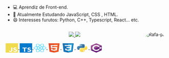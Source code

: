 
   - 💻 Aprendiz de Front-end.
   - 🍒 Atualmente Estudando JavaScript, CSS , HTML.
   - 😄 Interesses furutos: Python, C++, Typescript, React... etc.
##
<div align="center">
  <a href="https://github.com/ApenasKay">
  <img height="180em" src="https://github-readme-stats.vercel.app/api?username=ApenasKay&show_icons=true&theme=dark&include_all_commits=true&count_private=true"/>
  <img height="180em" src="https://github-readme-stats.vercel.app/api/top-langs/?username=ApenasKay&layout=compact&langs_count=7&theme=dark"/>
  <img align="right" alt="Rafa-pic" height="150" style="border-radius:50px;" src="https://cdn.discordapp.com/attachments/920244846835417098/927302798612234290/Casamento_arranjado____2_Temporada_1.gif">
</div>

<div style="display: inline_block"><br>
  <img align="center" alt="Kay-Js" height="30" width="40" src="https://raw.githubusercontent.com/devicons/devicon/master/icons/javascript/javascript-plain.svg">
  <img align="center" alt="Kay-Ts" height="30" width="40" src="https://raw.githubusercontent.com/devicons/devicon/master/icons/typescript/typescript-plain.svg">
  <img align="center" alt="Kay-React" height="30" width="40" src="https://raw.githubusercontent.com/devicons/devicon/master/icons/react/react-original.svg">
  <img align="center" alt="Kay-HTML" height="30" width="40" src="https://raw.githubusercontent.com/devicons/devicon/master/icons/html5/html5-original.svg">
  <img align="center" alt="Kay-CSS" height="30" width="40" src="https://raw.githubusercontent.com/devicons/devicon/master/icons/css3/css3-original.svg">
  <img align="center" alt="Kay-Python" height="30" width="40" src="https://raw.githubusercontent.com/devicons/devicon/master/icons/python/python-original.svg">
  <img align="center" alt="Kay-Csharp" height="30" width="40" src="https://raw.githubusercontent.com/devicons/devicon/master/icons/csharp/csharp-original.svg">
</div>

##
